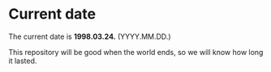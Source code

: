 # Current date

The current date is **1998.03.24.** (YYYY.MM.DD.)

This repository will be good when the world ends, so we will know how long it lasted.